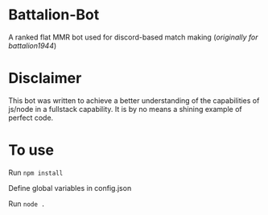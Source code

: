 # Battalion-Bot
A ranked flat MMR bot used for discord-based match making (*originally for battalion1944*)

# Disclaimer
This bot was written to achieve a better understanding of the capabilities of js/node in a fullstack capability. It is by no means a shining example of perfect code.

# To use
Run `npm install`

Define global variables in config.json

Run `node .`
